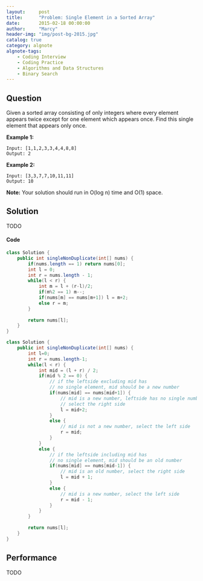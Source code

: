 ```yaml
---
layout:     post
title:      "Problem: Single Element in a Sorted Array"
date:       2015-02-18 00:00:00
author:     "Marcy"
header-img: "img/post-bg-2015.jpg"
catalog: true
category: algnote
algnote-tags:
    - Coding Interview
    - Coding Practice
    - Algorithms and Data Structures
    - Binary Search
---
```


## Question

Given a sorted array consisting of only integers where every element appears twice except for one element which appears once. Find this single element that appears only once.

**Example 1:**
```
Input: [1,1,2,3,3,4,4,8,8]
Output: 2
```

**Example 2:**
```
Input: [3,3,7,7,10,11,11]
Output: 10
```

**Note:** Your solution should run in O(log n) time and O(1) space.

## Solution
TODO

#### Code
```java
class Solution {
    public int singleNonDuplicate(int[] nums) {
        if(nums.length == 1) return nums[0];
        int l = 0;
        int r = nums.length - 1;
        while(l < r) {
            int m = l + (r-l)/2;
            if(m%2 == 1) m--;
            if(nums[m] == nums[m+1]) l = m+2;
            else r = m;
        }
        
        return nums[l];
    }
}

class Solution {
    public int singleNonDuplicate(int[] nums) {
        int l=0;
        int r = nums.length-1;
        while(l < r) {
            int mid = (l + r) / 2;
            if(mid % 2 == 0) {
                // if the leftside excluding mid has 
                // no single element, mid should be a new number
                if(nums[mid] == nums[mid+1]) {
                    // mid is a new number, leftside has no single number
                    // select the right side
                    l = mid+2;
                }
                else {
                    // mid is not a new number, select the left side
                    r = mid;
                }
            }
            else {
                // if the leftside including mid has 
                // no single element, mid should be an old number
                if(nums[mid] == nums[mid-1]) {
                    // mid is an old number, select the right side
                    l = mid + 1;
                }
                else {
                    // mid is a new number, select the left side
                    r = mid - 1;
                }
            }
        }
            
        return nums[l];
    }
}
```

## Performance
TODO